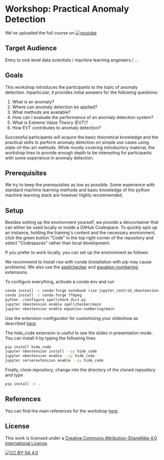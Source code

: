 # Workshop: Practical Anomaly Detection

We've uploaded the full course on [![youtube][youtube]](https://www.youtube.com/watch?v=sEoMIDARpJ0&list=PLz6xKPm1Bnd6cDDgct3MDhNWJuPXzsmyW)

[youtube]: https://custom-icon-badges.demolab.com/badge/youtube-red.svg?logo=youtube&logoSource=feather


## Target Audience
Entry to mid-level data scientists / machine learning engineers / ...


## Goals

This workshop introduces the participants to the topic of anomaly detection.
Inparticular, it provides initial answers for the following questions:

1. What is an anomaly?
1. Where can anomaly detection be applied?
1. What methods are available?
1. How can I evaluate the performance of an anomaly detection system?
1. What is Extreme Value Theory (EVT)?
1. How EVT contributes to anomaly detection?
 
Successful participants will acquire the basic theoretical knowledge and the
practical skills to perform anomaly detection on simple use cases using
state-of-the-art methods. While mostly covering introductory material, the
workshop tries to provide enough depth to be interesting for participants with
some experience in anomaly detection.

## Prerequisites

We try to keep the prerequisites as low as possible. Some experience with
standard machine learning methods and basic knowledge of the python machine
learning stack are however highly recommended.

## Setup

Besides setting up the environment yourself, we provide a devcontainer that can
either be used locally or inside a GitHub Codespace. To quickly spin up an
instance, holding the training's content and the necessary environment, click
the green button "Code" in the top right corner of the repository and select
"Codespaces" rather than local development.

If you prefer to work locally, you can set up the environment as follows:

We recommend to install rise with conda (installation with pip may cause problems). We also use the
[spellchecker](https://jupyter-contrib-nbextensions.readthedocs.io/en/latest/nbextensions/spellchecker/README.html)
and [equation-numbering](https://jupyter-contrib-nbextensions.readthedocs.io/en/latest/nbextensions/equation-numbering/readme.html)
extensions. 

To configure everything, activate a conda env and run
```bash
conda install -c conda-forge notebook rise jupyter_contrib_nbextensions jupyter_nbextensions_configurator
conda install -c conda-forge ffmpeg
python ./configure_spellcheck_dict.py
jupyter nbextension enable spellchecker/main
jupyter nbextension enable equation-numbering/main
```

Use the extension-configurator for customizing your slideshow as described 
[here](https://rise.readthedocs.io/en/stable/customize.html).

The hide_code extension is useful to see the slides in presentation mode. You can install it by typing the following lines
```bash
pip install hide_code
jupyter nbextension install --py hide_code
jupyter nbextension enable --py hide_code
jupyter serverextension enable --py hide_code
```

Finally, clone repository, change into the directory of the cloned repository and type
```bash
pip install -e .
```

## References
You can find the main references for the workshop [here](docs/references.md).

## License

This work is licensed under a
[Creative Commons Attribution-ShareAlike 4.0 International License][cc-by-sa].

[![CC BY-SA 4.0][cc-by-sa-image]][cc-by-sa]

[cc-by-sa]: http://creativecommons.org/licenses/by-sa/4.0/
[cc-by-sa-image]: https://licensebuttons.net/l/by-sa/4.0/88x31.png
[cc-by-sa-shield]: https://img.shields.io/badge/License-CC%20BY--SA%204.0-lightgrey.svg
